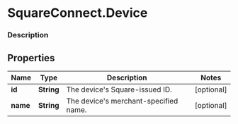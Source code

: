# SquareConnect.Device

### Description



## Properties
Name | Type | Description | Notes
------------ | ------------- | ------------- | -------------
**id** | **String** | The device&#39;s Square-issued ID. | [optional] 
**name** | **String** | The device&#39;s merchant-specified name. | [optional] 


